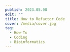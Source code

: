 ```yaml
---
publish: 2023.05.08
edit: ""
title: How to Refactor Code
cover: /media/cover.jpg
tag:
  - How-To
  - Coding
  - Bioinformatics
---
```


